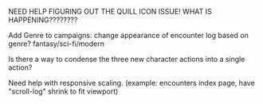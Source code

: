 NEED HELP FIGURING OUT THE QUILL ICON ISSUE! WHAT IS HAPPENING????????

Add Genre to campaigns: change appearance of encounter log based on genre?
  fantasy/sci-fi/modern

Is there a way to condense the three new character actions into a single action?


Need help with responsive scaling. (example: encounters index page, have "scroll-log" shrink to fit viewport)
